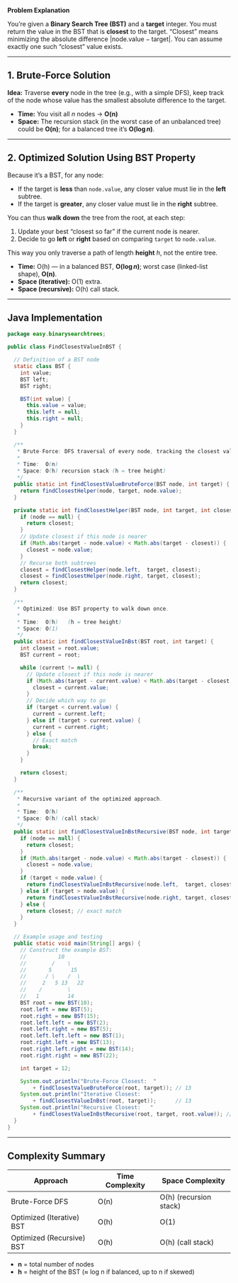 **Problem Explanation**

You’re given a **Binary Search Tree (BST)** and a **target** integer. You must return the value in the BST that is **closest** to the target. “Closest” means minimizing the absolute difference $\lvert \text{node.value} - \text{target}\rvert$. You can assume exactly one such “closest” value exists.

---

## 1. Brute-Force Solution

**Idea:** Traverse **every** node in the tree (e.g., with a simple DFS), keep track of the node whose value has the smallest absolute difference to the target.

* **Time:** You visit all $n$ nodes → **O(n)**
* **Space:** The recursion stack (in the worst case of an unbalanced tree) could be **O(n)**; for a balanced tree it’s **O($\log n$)**.

---

## 2. Optimized Solution Using BST Property

Because it’s a BST, for any node:

* If the target is **less** than `node.value`, any closer value must lie in the **left** subtree.
* If the target is **greater**, any closer value must lie in the **right** subtree.

You can thus **walk down** the tree from the root, at each step:

1. Update your best “closest so far” if the current node is nearer.
2. Decide to go **left** or **right** based on comparing `target` to `node.value`.

This way you only traverse a path of length **height** $h$, not the entire tree.

* **Time:** O(h) — in a balanced BST, **O($\log n$)**; worst case (linked-list shape), **O(n)**.
* **Space (iterative):** O(1) extra.
* **Space (recursive):** O(h) call stack.

---

## Java Implementation

```java
package easy.binarysearchtrees;

public class FindClosestValueInBST {

  // Definition of a BST node
  static class BST {
    int value;
    BST left;
    BST right;

    BST(int value) {
      this.value = value;
      this.left = null;
      this.right = null;
    }
  }

  /**
   * Brute-Force: DFS traversal of every node, tracking the closest value seen.
   *
   * Time:  O(n)
   * Space: O(h) recursion stack (h = tree height)
   */
  public static int findClosestValueBruteForce(BST node, int target) {
    return findClosestHelper(node, target, node.value);
  }

  private static int findClosestHelper(BST node, int target, int closest) {
    if (node == null) {
      return closest;
    }
    // Update closest if this node is nearer
    if (Math.abs(target - node.value) < Math.abs(target - closest)) {
      closest = node.value;
    }
    // Recurse both subtrees
    closest = findClosestHelper(node.left,  target, closest);
    closest = findClosestHelper(node.right, target, closest);
    return closest;
  }

  /**
   * Optimized: Use BST property to walk down once.
   *
   * Time:  O(h)   (h = tree height)
   * Space: O(1)
   */
  public static int findClosestValueInBst(BST root, int target) {
    int closest = root.value;
    BST current = root;

    while (current != null) {
      // Update closest if this node is nearer
      if (Math.abs(target - current.value) < Math.abs(target - closest)) {
        closest = current.value;
      }
      // Decide which way to go
      if (target < current.value) {
        current = current.left;
      } else if (target > current.value) {
        current = current.right;
      } else {
        // Exact match
        break;
      }
    }

    return closest;
  }

  /**
   * Recursive variant of the optimized approach.
   *
   * Time:  O(h)
   * Space: O(h) (call stack)
   */
  public static int findClosestValueInBstRecursive(BST node, int target, int closest) {
    if (node == null) {
      return closest;
    }
    if (Math.abs(target - node.value) < Math.abs(target - closest)) {
      closest = node.value;
    }
    if (target < node.value) {
      return findClosestValueInBstRecursive(node.left,  target, closest);
    } else if (target > node.value) {
      return findClosestValueInBstRecursive(node.right, target, closest);
    } else {
      return closest; // exact match
    }
  }

  // Example usage and testing
  public static void main(String[] args) {
    // Construct the example BST:
    //          10
    //        /    \
    //       5      15
    //      / \    /  \
    //     2   5 13   22
    //    /        \
    //   1         14
    BST root = new BST(10);
    root.left = new BST(5);
    root.right = new BST(15);
    root.left.left = new BST(2);
    root.left.right = new BST(5);
    root.left.left.left = new BST(1);
    root.right.left = new BST(13);
    root.right.left.right = new BST(14);
    root.right.right = new BST(22);

    int target = 12;

    System.out.println("Brute-Force Closest:  "
        + findClosestValueBruteForce(root, target)); // 13
    System.out.println("Iterative Closest:   "
        + findClosestValueInBst(root, target));      // 13
    System.out.println("Recursive Closest:   "
        + findClosestValueInBstRecursive(root, target, root.value)); // 13
  }
}
```

---

## Complexity Summary

| Approach                  | Time Complexity | Space Complexity       |
| ------------------------- | --------------- | ---------------------- |
| Brute-Force DFS           | O(n)            | O(h) (recursion stack) |
| Optimized (Iterative) BST | O(h)            | O(1)                   |
| Optimized (Recursive) BST | O(h)            | O(h) (call stack)      |

* **n** = total number of nodes
* **h** = height of the BST (≈ log n if balanced, up to n if skewed)
